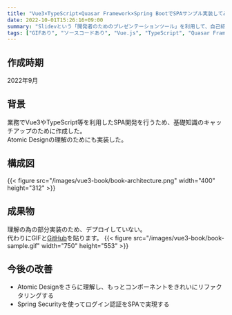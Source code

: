 ```yaml
---
title: "Vue3×TypeScript×Quasar Framework×Spring BootでSPAサンプル実装してみた"
date: 2022-10-01T15:26:16+09:00
summary: "Slidevという「開発者のためのプレゼンテーションツール」を利用して、自己紹介スライドを作成しました。自己紹介も含めてご覧ください。"
tags: ["GIFあり", "ソースコードあり", "Vue.js", "TypeScript", "Quasar Framework", "Spring Boot" ,"SPA"]
---
```


## 作成時期
2022年9月

## 背景
業務でVue3やTypeScript等を利用したSPA開発を行うため、基礎知識のキャッチアップのために作成した。  
Atomic Designの理解のためにも実装した。  

## 構成図
{{< figure src="/images/vue3-book/book-architecture.png" width="400" height="312" >}}

## 成果物
理解の為の部分実装のため、デプロイしていない。  
代わりにGIFと[GitHub](https://github.com/superherobtf1985/Vue3-TypeScript-SpringBoot-SampleApp)を貼ります。
{{< figure src="/images/vue3-book/book-sample.gif" width="750" height="553" >}}

## 今後の改善
- Atomic Designをさらに理解し、もっとコンポーネントをきれいにリファクタリングする
- Spring Securityを使ってログイン認証をSPAで実現する
